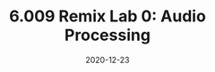 ---
title: "6.009 Remix Lab 0: Audio Processing"
summary: Split an audio file (ideally an acapella song into individual words), reverses them, then stitches them back together
date: 2020-12-23
---